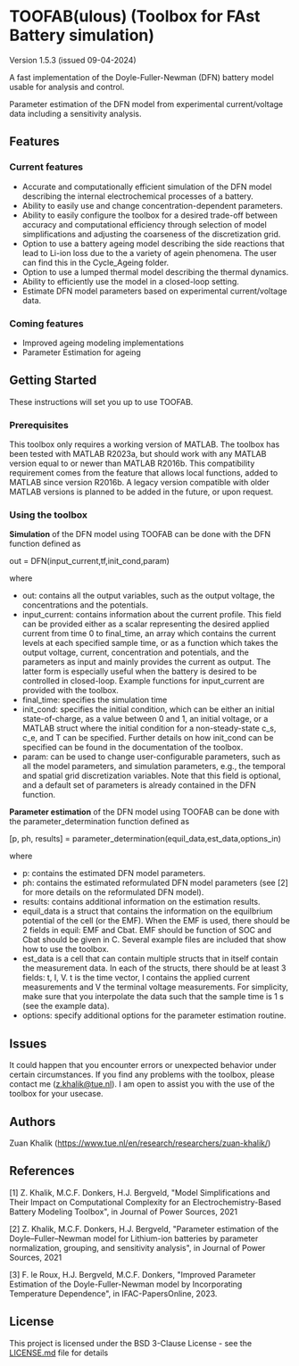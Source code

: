 # TOOFAB(ulous) (Toolbox for FAst Battery simulation)
Version 1.5.3 (issued 09-04-2024)

A fast implementation of the Doyle-Fuller-Newman (DFN) battery model usable for analysis and control. 

Parameter estimation of the DFN model from experimental current/voltage data including a sensitivity analysis. 

## Features

### Current features
- Accurate and computationally efficient simulation of the DFN model describing the internal electrochemical processes of a battery. 
- Ability to easily use and change concentration-dependent parameters.
- Ability to easily configure the toolbox for a desired trade-off between accuracy and computational efficiency through selection of model simplifications and adjusting the coarseness of the discretization grid. 
- Option to use a battery ageing model describing the side reactions that lead to Li-ion loss due to the a variety of agein phenomena. The user can find this in the Cycle_Ageing folder.
- Option to use a lumped thermal model describing the thermal dynamics.  
- Ability to efficiently use the model in a closed-loop setting. 
- Estimate DFN model parameters based on experimental current/voltage data.

### Coming features
- Improved ageing modeling implementations
- Parameter Estimation for ageing

## Getting Started
These instructions will set you up to use TOOFAB.

### Prerequisites 
This toolbox only requires a working version of MATLAB. 
The toolbox has been tested with MATLAB R2023a, but should work with any MATLAB version equal to or newer than MATLAB R2016b. This compatibility requirement comes from the feature that allows local functions, added to MATLAB since version R2016b. A legacy version compatible with older MATLAB versions is planned to be added in the future, or upon request. 

### Using the toolbox
**Simulation** of the DFN model using TOOFAB can be done with the DFN function defined as

out = DFN(input_current,tf,init_cond,param)

where

- out: contains all the output variables, such as the output voltage, the concentrations and the potentials.
- input_current: contains information about the current profile. This field can be provided either as a scalar representing the desired applied current from time 0 to final_time, an array which contains the current levels at each specified sample time, or as a function which takes the output voltage, current, concentration and potentials, and the parameters as input and mainly provides the current as output. The latter form is especially useful when the battery is desired to be controlled in closed-loop. Example functions for input_current are provided with the toolbox.
- final_time: specifies the simulation time
- init_cond: specifies the initial condition, which can be either an initial state-of-charge, as a value between 0 and 1, an initial voltage, or a MATLAB struct where the initial condition for a non-steady-state c_s, c_e, and T can be specified. Further details on how init_cond can be specified can be found in the documentation of the toolbox. 
- param: can be used to change user-configurable parameters, such as all the model parameters, and simulation parameters, e.g., the temporal and spatial grid discretization variables. Note that this field is optional, and a default set of parameters is already contained in the DFN function. 

**Parameter estimation** of the DFN model using TOOFAB can be done with the parameter_determination function defined as

[p, ph, results] = parameter_determination(equil_data,est_data,options_in) 

where

- p: contains the estimated DFN model parameters.
- ph: contains the estimated reformulated DFN model parameters (see [2] for more details on the reformulated DFN model).
- results: contains additional information on the estimation results.
- equil_data is a struct that contains the information on the equilbrium potential of the cell (or the EMF). When the EMF is used, there should be 2 fields in equil: EMF and Cbat. EMF should be function of SOC and Cbat should be given in C. 
Several example files are included that show how to use the toolbox. 
- est_data is a cell that can contain multiple structs that in itself contain the measurement data. In each of the structs, there should be at least 3 fields: t, I, V. t is the time vector, I contains the applied current measurements and V the terminal voltage measurements. For simplicity, make sure that you interpolate the data such that the sample time is 1 s (see the example data). 
- options: specify additional options for the parameter estimation routine. 

## Issues
It could happen that you encounter errors or unexpected behavior under certain circumstances. If you find any problems with the toolbox, please contact me (z.khalik@tue.nl). I am open to assist you with the use of the toolbox for your usecase. 

## Authors
Zuan Khalik (https://www.tue.nl/en/research/researchers/zuan-khalik/)

## References
[1] Z. Khalik, M.C.F. Donkers, H.J. Bergveld, "Model Simplifications and Their Impact on Computational Complexity for an Electrochemistry-Based Battery Modeling Toolbox", in Journal of Power Sources, 2021

[2] Z. Khalik, M.C.F. Donkers, H.J. Bergveld, "Parameter estimation of the Doyle–Fuller–Newman model for Lithium-ion batteries by parameter normalization, grouping, and sensitivity analysis", in Journal of Power Sources, 2021

[3] F. le Roux, H.J. Bergveld, M.C.F. Donkers, "Improved Parameter Estimation of the Doyle-Fuller-Newman model by Incorporating Temperature Dependence", in IFAC-PapersOnline, 2023.

## License

This project is licensed under the BSD 3-Clause License - see the [LICENSE.md](LICENSE.md) file for details


